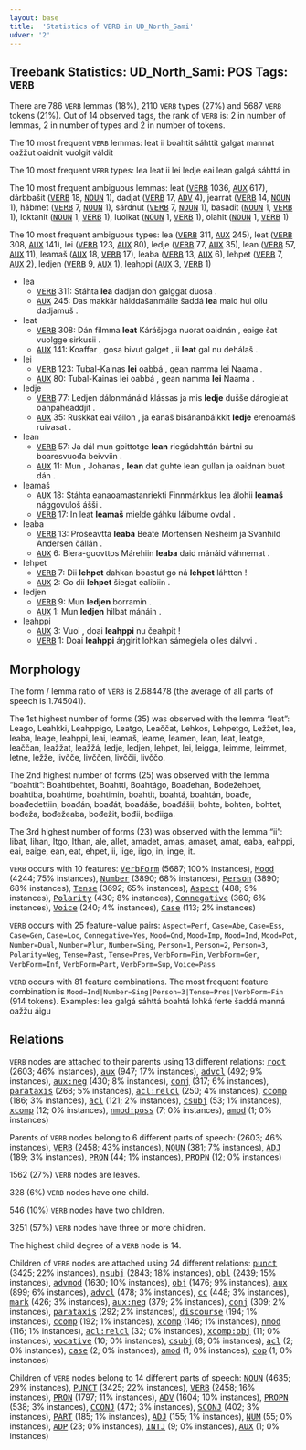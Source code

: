 ```yaml
---
layout: base
title:  'Statistics of VERB in UD_North_Sami'
udver: '2'
---
```


## Treebank Statistics: UD_North_Sami: POS Tags: `VERB`

There are 786 `VERB` lemmas (18%), 2110 `VERB` types (27%) and 5687 `VERB` tokens (21%).
Out of 14 observed tags, the rank of `VERB` is: 2 in number of lemmas, 2 in number of types and 2 in number of tokens.

The 10 most frequent `VERB` lemmas: leat ii boahtit sáhttit galgat mannat oažžut oaidnit vuolgit váldit

The 10 most frequent `VERB` types:  lea leat ii lei ledje eai lean galgá sáhttá in

The 10 most frequent ambiguous lemmas: leat (<tt><a href="sme-pos-VERB.html">VERB</a></tt> 1036, <tt><a href="sme-pos-AUX.html">AUX</a></tt> 617), dárbbašit (<tt><a href="sme-pos-VERB.html">VERB</a></tt> 18, <tt><a href="sme-pos-NOUN.html">NOUN</a></tt> 1), dadjat (<tt><a href="sme-pos-VERB.html">VERB</a></tt> 17, <tt><a href="sme-pos-ADV.html">ADV</a></tt> 4), jearrat (<tt><a href="sme-pos-VERB.html">VERB</a></tt> 14, <tt><a href="sme-pos-NOUN.html">NOUN</a></tt> 1), hábmet (<tt><a href="sme-pos-VERB.html">VERB</a></tt> 7, <tt><a href="sme-pos-NOUN.html">NOUN</a></tt> 1), sárdnut (<tt><a href="sme-pos-VERB.html">VERB</a></tt> 7, <tt><a href="sme-pos-NOUN.html">NOUN</a></tt> 1), basadit (<tt><a href="sme-pos-NOUN.html">NOUN</a></tt> 1, <tt><a href="sme-pos-VERB.html">VERB</a></tt> 1), loktanit (<tt><a href="sme-pos-NOUN.html">NOUN</a></tt> 1, <tt><a href="sme-pos-VERB.html">VERB</a></tt> 1), luoikat (<tt><a href="sme-pos-NOUN.html">NOUN</a></tt> 1, <tt><a href="sme-pos-VERB.html">VERB</a></tt> 1), olahit (<tt><a href="sme-pos-NOUN.html">NOUN</a></tt> 1, <tt><a href="sme-pos-VERB.html">VERB</a></tt> 1)

The 10 most frequent ambiguous types:  lea (<tt><a href="sme-pos-VERB.html">VERB</a></tt> 311, <tt><a href="sme-pos-AUX.html">AUX</a></tt> 245), leat (<tt><a href="sme-pos-VERB.html">VERB</a></tt> 308, <tt><a href="sme-pos-AUX.html">AUX</a></tt> 141), lei (<tt><a href="sme-pos-VERB.html">VERB</a></tt> 123, <tt><a href="sme-pos-AUX.html">AUX</a></tt> 80), ledje (<tt><a href="sme-pos-VERB.html">VERB</a></tt> 77, <tt><a href="sme-pos-AUX.html">AUX</a></tt> 35), lean (<tt><a href="sme-pos-VERB.html">VERB</a></tt> 57, <tt><a href="sme-pos-AUX.html">AUX</a></tt> 11), leamaš (<tt><a href="sme-pos-AUX.html">AUX</a></tt> 18, <tt><a href="sme-pos-VERB.html">VERB</a></tt> 17), leaba (<tt><a href="sme-pos-VERB.html">VERB</a></tt> 13, <tt><a href="sme-pos-AUX.html">AUX</a></tt> 6), lehpet (<tt><a href="sme-pos-VERB.html">VERB</a></tt> 7, <tt><a href="sme-pos-AUX.html">AUX</a></tt> 2), ledjen (<tt><a href="sme-pos-VERB.html">VERB</a></tt> 9, <tt><a href="sme-pos-AUX.html">AUX</a></tt> 1), leahppi (<tt><a href="sme-pos-AUX.html">AUX</a></tt> 3, <tt><a href="sme-pos-VERB.html">VERB</a></tt> 1)


* lea
  * <tt><a href="sme-pos-VERB.html">VERB</a></tt> 311: Stáhta <b>lea</b> dadjan don galggat duosa .
  * <tt><a href="sme-pos-AUX.html">AUX</a></tt> 245: Das makkár hálddašanmálle šaddá <b>lea</b> maid hui ollu dadjamuš .
* leat
  * <tt><a href="sme-pos-VERB.html">VERB</a></tt> 308: Dán filmma <b>leat</b> Kárášjoga nuorat oaidnán , eaige šat vuolgge sirkusii .
  * <tt><a href="sme-pos-AUX.html">AUX</a></tt> 141: Koaffar , gosa bivut galget , ii <b>leat</b> gal nu dehálaš .
* lei
  * <tt><a href="sme-pos-VERB.html">VERB</a></tt> 123: Tubal-Kainas <b>lei</b> oabbá , gean namma lei Naama .
  * <tt><a href="sme-pos-AUX.html">AUX</a></tt> 80: Tubal-Kainas lei oabbá , gean namma <b>lei</b> Naama .
* ledje
  * <tt><a href="sme-pos-VERB.html">VERB</a></tt> 77: Ledjen dálonmánáid klássas ja mis <b>ledje</b> dušše dárogielat oahpaheaddjit .
  * <tt><a href="sme-pos-AUX.html">AUX</a></tt> 35: Ruskkat eai váilon , ja eanaš bisánanbáikkit <b>ledje</b> erenoamáš ruivasat .
* lean
  * <tt><a href="sme-pos-VERB.html">VERB</a></tt> 57: Ja dál mun goittotge <b>lean</b> riegádahttán bártni su boaresvuođa beivviin .
  * <tt><a href="sme-pos-AUX.html">AUX</a></tt> 11: Mun , Johanas , <b>lean</b> dat guhte lean gullan ja oaidnán buot dán .
* leamaš
  * <tt><a href="sme-pos-AUX.html">AUX</a></tt> 18: Stáhta eanaoamastanriekti Finnmárkkus lea álohii <b>leamaš</b> nággovuloš ášši .
  * <tt><a href="sme-pos-VERB.html">VERB</a></tt> 17: In leat <b>leamaš</b> mielde gáhku láibume ovdal .
* leaba
  * <tt><a href="sme-pos-VERB.html">VERB</a></tt> 13: Prošeavtta <b>leaba</b> Beate Mortensen Nesheim ja Svanhild Andersen čállán .
  * <tt><a href="sme-pos-AUX.html">AUX</a></tt> 6: Biera-guovttos Márehiin <b>leaba</b> daid mánáid váhnemat .
* lehpet
  * <tt><a href="sme-pos-VERB.html">VERB</a></tt> 7: Dii <b>lehpet</b> dahkan boastut go ná <b>lehpet</b> láhtten !
  * <tt><a href="sme-pos-AUX.html">AUX</a></tt> 2: Go dii <b>lehpet</b> šiegat ealibiin .
* ledjen
  * <tt><a href="sme-pos-VERB.html">VERB</a></tt> 9: Mun <b>ledjen</b> borramin .
  * <tt><a href="sme-pos-AUX.html">AUX</a></tt> 1: Mun <b>ledjen</b> hilbat mánáin .
* leahppi
  * <tt><a href="sme-pos-AUX.html">AUX</a></tt> 3: Vuoi , doai <b>leahppi</b> nu čeahpit !
  * <tt><a href="sme-pos-VERB.html">VERB</a></tt> 1: Doai <b>leahppi</b> áŋgirit lohkan sámegiela olles dálvvi .

## Morphology

The form / lemma ratio of `VERB` is 2.684478 (the average of all parts of speech is 1.745041).

The 1st highest number of forms (35) was observed with the lemma “leat”: Leago, Leahkki, Leahppigo, Leatgo, Leaččat, Lehkos, Lehpetgo, Ležžet, lea, leaba, leage, leahppi, leai, leamaš, leame, leamen, lean, leat, leatge, leaččan, leažžat, leažžá, ledje, ledjen, lehpet, lei, leigga, leimme, leimmet, letne, ležže, livčče, livččen, livččii, livččo.

The 2nd highest number of forms (25) was observed with the lemma “boahtit”: Boahtibehtet, Boahtti, Boahtágo, Boađehan, Bođežehpet, boahtiba, boahtime, boahtimin, boahtit, boahtá, boahtán, boađe, boađedettiin, boađán, boađát, boađáše, boađášii, bohte, bohten, bohtet, bođeža, bođežeaba, bođežit, bođii, bođiiga.

The 3rd highest number of forms (23) was observed with the lemma “ii”: Iibat, Iihan, Itgo, Ithan, ale, allet, amadet, amas, amaset, amat, eaba, eahppi, eai, eaige, ean, eat, ehpet, ii, iige, iigo, in, inge, it.

`VERB` occurs with 10 features: <tt><a href="sme-feat-VerbForm.html">VerbForm</a></tt> (5687; 100% instances), <tt><a href="sme-feat-Mood.html">Mood</a></tt> (4244; 75% instances), <tt><a href="sme-feat-Number.html">Number</a></tt> (3890; 68% instances), <tt><a href="sme-feat-Person.html">Person</a></tt> (3890; 68% instances), <tt><a href="sme-feat-Tense.html">Tense</a></tt> (3692; 65% instances), <tt><a href="sme-feat-Aspect.html">Aspect</a></tt> (488; 9% instances), <tt><a href="sme-feat-Polarity.html">Polarity</a></tt> (430; 8% instances), <tt><a href="sme-feat-Connegative.html">Connegative</a></tt> (360; 6% instances), <tt><a href="sme-feat-Voice.html">Voice</a></tt> (240; 4% instances), <tt><a href="sme-feat-Case.html">Case</a></tt> (113; 2% instances)

`VERB` occurs with 25 feature-value pairs: `Aspect=Perf`, `Case=Abe`, `Case=Ess`, `Case=Gen`, `Case=Loc`, `Connegative=Yes`, `Mood=Cnd`, `Mood=Imp`, `Mood=Ind`, `Mood=Pot`, `Number=Dual`, `Number=Plur`, `Number=Sing`, `Person=1`, `Person=2`, `Person=3`, `Polarity=Neg`, `Tense=Past`, `Tense=Pres`, `VerbForm=Fin`, `VerbForm=Ger`, `VerbForm=Inf`, `VerbForm=Part`, `VerbForm=Sup`, `Voice=Pass`

`VERB` occurs with 81 feature combinations.
The most frequent feature combination is `Mood=Ind|Number=Sing|Person=3|Tense=Pres|VerbForm=Fin` (914 tokens).
Examples: lea galgá sáhttá boahtá lohká ferte šaddá manná oažžu áigu


## Relations

`VERB` nodes are attached to their parents using 13 different relations: <tt><a href="sme-dep-root.html">root</a></tt> (2603; 46% instances), <tt><a href="sme-dep-aux.html">aux</a></tt> (947; 17% instances), <tt><a href="sme-dep-advcl.html">advcl</a></tt> (492; 9% instances), <tt><a href="sme-dep-aux-neg.html">aux:neg</a></tt> (430; 8% instances), <tt><a href="sme-dep-conj.html">conj</a></tt> (317; 6% instances), <tt><a href="sme-dep-parataxis.html">parataxis</a></tt> (268; 5% instances), <tt><a href="sme-dep-acl-relcl.html">acl:relcl</a></tt> (250; 4% instances), <tt><a href="sme-dep-ccomp.html">ccomp</a></tt> (186; 3% instances), <tt><a href="sme-dep-acl.html">acl</a></tt> (121; 2% instances), <tt><a href="sme-dep-csubj.html">csubj</a></tt> (53; 1% instances), <tt><a href="sme-dep-xcomp.html">xcomp</a></tt> (12; 0% instances), <tt><a href="sme-dep-nmod-poss.html">nmod:poss</a></tt> (7; 0% instances), <tt><a href="sme-dep-amod.html">amod</a></tt> (1; 0% instances)

Parents of `VERB` nodes belong to 6 different parts of speech:  (2603; 46% instances), <tt><a href="sme-pos-VERB.html">VERB</a></tt> (2458; 43% instances), <tt><a href="sme-pos-NOUN.html">NOUN</a></tt> (381; 7% instances), <tt><a href="sme-pos-ADJ.html">ADJ</a></tt> (189; 3% instances), <tt><a href="sme-pos-PRON.html">PRON</a></tt> (44; 1% instances), <tt><a href="sme-pos-PROPN.html">PROPN</a></tt> (12; 0% instances)

1562 (27%) `VERB` nodes are leaves.

328 (6%) `VERB` nodes have one child.

546 (10%) `VERB` nodes have two children.

3251 (57%) `VERB` nodes have three or more children.

The highest child degree of a `VERB` node is 14.

Children of `VERB` nodes are attached using 24 different relations: <tt><a href="sme-dep-punct.html">punct</a></tt> (3425; 22% instances), <tt><a href="sme-dep-nsubj.html">nsubj</a></tt> (2843; 18% instances), <tt><a href="sme-dep-obl.html">obl</a></tt> (2439; 15% instances), <tt><a href="sme-dep-advmod.html">advmod</a></tt> (1630; 10% instances), <tt><a href="sme-dep-obj.html">obj</a></tt> (1476; 9% instances), <tt><a href="sme-dep-aux.html">aux</a></tt> (899; 6% instances), <tt><a href="sme-dep-advcl.html">advcl</a></tt> (478; 3% instances), <tt><a href="sme-dep-cc.html">cc</a></tt> (448; 3% instances), <tt><a href="sme-dep-mark.html">mark</a></tt> (426; 3% instances), <tt><a href="sme-dep-aux-neg.html">aux:neg</a></tt> (379; 2% instances), <tt><a href="sme-dep-conj.html">conj</a></tt> (309; 2% instances), <tt><a href="sme-dep-parataxis.html">parataxis</a></tt> (292; 2% instances), <tt><a href="sme-dep-discourse.html">discourse</a></tt> (194; 1% instances), <tt><a href="sme-dep-ccomp.html">ccomp</a></tt> (192; 1% instances), <tt><a href="sme-dep-xcomp.html">xcomp</a></tt> (146; 1% instances), <tt><a href="sme-dep-nmod.html">nmod</a></tt> (116; 1% instances), <tt><a href="sme-dep-acl-relcl.html">acl:relcl</a></tt> (32; 0% instances), <tt><a href="sme-dep-xcomp-obj.html">xcomp:obj</a></tt> (11; 0% instances), <tt><a href="sme-dep-vocative.html">vocative</a></tt> (10; 0% instances), <tt><a href="sme-dep-csubj.html">csubj</a></tt> (8; 0% instances), <tt><a href="sme-dep-acl.html">acl</a></tt> (2; 0% instances), <tt><a href="sme-dep-case.html">case</a></tt> (2; 0% instances), <tt><a href="sme-dep-amod.html">amod</a></tt> (1; 0% instances), <tt><a href="sme-dep-cop.html">cop</a></tt> (1; 0% instances)

Children of `VERB` nodes belong to 14 different parts of speech: <tt><a href="sme-pos-NOUN.html">NOUN</a></tt> (4635; 29% instances), <tt><a href="sme-pos-PUNCT.html">PUNCT</a></tt> (3425; 22% instances), <tt><a href="sme-pos-VERB.html">VERB</a></tt> (2458; 16% instances), <tt><a href="sme-pos-PRON.html">PRON</a></tt> (1797; 11% instances), <tt><a href="sme-pos-ADV.html">ADV</a></tt> (1604; 10% instances), <tt><a href="sme-pos-PROPN.html">PROPN</a></tt> (538; 3% instances), <tt><a href="sme-pos-CCONJ.html">CCONJ</a></tt> (472; 3% instances), <tt><a href="sme-pos-SCONJ.html">SCONJ</a></tt> (402; 3% instances), <tt><a href="sme-pos-PART.html">PART</a></tt> (185; 1% instances), <tt><a href="sme-pos-ADJ.html">ADJ</a></tt> (155; 1% instances), <tt><a href="sme-pos-NUM.html">NUM</a></tt> (55; 0% instances), <tt><a href="sme-pos-ADP.html">ADP</a></tt> (23; 0% instances), <tt><a href="sme-pos-INTJ.html">INTJ</a></tt> (9; 0% instances), <tt><a href="sme-pos-AUX.html">AUX</a></tt> (1; 0% instances)

